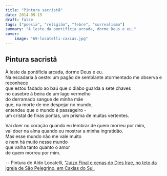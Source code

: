```yaml
---
title: "Pintura sacristã"
date: 2014-09-15
draft: false
tags: ["poesia", "religião", "febre", "surrealismo"]
summary: "À leste da pontifícia arcada, dorme Deus e eu."
cover:
    image: "69-locatelli-caxias.jpg"
---
```


## Pintura sacristã

À leste da pontifícia arcada, dorme Deus e eu.<br>
Na escadaria à oeste: um pagão de semblante atormentado me observa e reconhece<br>
que estou fadado ao baú que o diabo guarda a sete chaves<br>
no casebre à beira de um lago vermelho<br>
do derramado sangue de minha mãe<br>
que, na morte de me despejar no mundo,<br>
entendeu que o mundo é passageiro -<br>
um cristal de finas pontas, um prisma de muitas vertentes.<br>

Vai doer no coração quando eu lembrar de quem morreu por mim,<br>
vai doer na alma quando eu mostrar a minha ingratidão.<br>
Mas esse mundo não me vale muito<br>
e nem há muito nesse mundo <br>
que valha tanto quanto o amor<br>
de quem morreu por mim.

--
Pintura de Aldo Locatelli, ["Juízo Final e cenas do Dies Irae, no teto da igreja de São Pelegrino, em Caxias do Sul.](https://pt.wikipedia.org/wiki/Aldo_Locatelli#/media/Ficheiro:69-locatelli-caxias.jpg)
